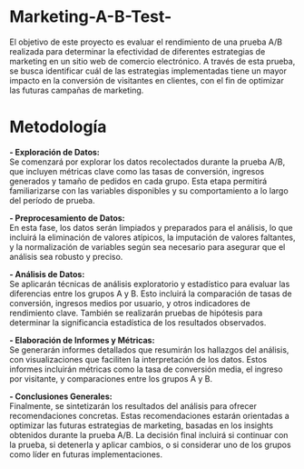 # Marketing-A-B-Test-

El objetivo de este proyecto es evaluar el rendimiento de una prueba A/B realizada para determinar la efectividad de diferentes estrategias de marketing en un sitio web de comercio electrónico. A través de esta prueba, se busca identificar cuál de las estrategias implementadas tiene un mayor impacto en la conversión de visitantes en clientes, con el fin de optimizar las futuras campañas de marketing.



# Metodología

**- Exploración de Datos:**  
Se comenzará por explorar los datos recolectados durante la prueba A/B, que incluyen métricas clave como las tasas de conversión, ingresos generados y tamaño de pedidos en cada grupo. Esta etapa permitirá familiarizarse con las variables disponibles y su comportamiento a lo largo del período de prueba.

**- Preprocesamiento de Datos:**  
En esta fase, los datos serán limpiados y preparados para el análisis, lo que incluirá la eliminación de valores atípicos, la imputación de valores faltantes, y la normalización de variables según sea necesario para asegurar que el análisis sea robusto y preciso.

**- Análisis de Datos:**  
Se aplicarán técnicas de análisis exploratorio y estadístico para evaluar las diferencias entre los grupos A y B. Esto incluirá la comparación de tasas de conversión, ingresos medios por usuario, y otros indicadores de rendimiento clave. También se realizarán pruebas de hipótesis para determinar la significancia estadística de los resultados observados.

**- Elaboración de Informes y Métricas:**  
Se generarán informes detallados que resumirán los hallazgos del análisis, con visualizaciones que faciliten la interpretación de los datos. Estos informes incluirán métricas como la tasa de conversión media, el ingreso por visitante, y comparaciones entre los grupos A y B.

**- Conclusiones Generales:**  
Finalmente, se sintetizarán los resultados del análisis para ofrecer recomendaciones concretas. Estas recomendaciones estarán orientadas a optimizar las futuras estrategias de marketing, basadas en los insights obtenidos durante la prueba A/B. La decisión final incluirá si continuar con la prueba, si detenerla y aplicar cambios, o si considerar uno de los grupos como líder en futuras implementaciones.
